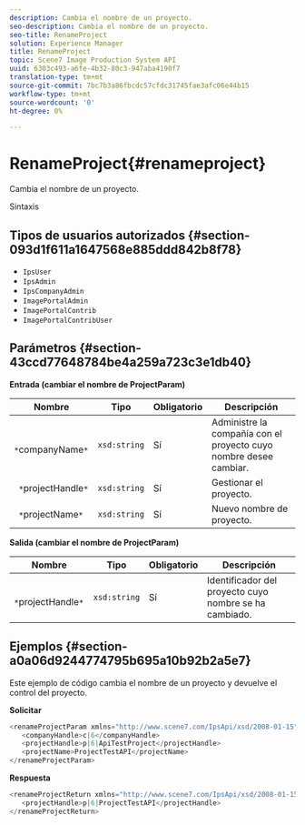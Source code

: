 ```yaml
---
description: Cambia el nombre de un proyecto.
seo-description: Cambia el nombre de un proyecto.
seo-title: RenameProject
solution: Experience Manager
title: RenameProject
topic: Scene7 Image Production System API
uuid: 6303c493-a6fe-4b32-80c3-947aba4190f7
translation-type: tm+mt
source-git-commit: 7bc7b3a86fbcdc57cfdc31745fae3afc06e44b15
workflow-type: tm+mt
source-wordcount: '0'
ht-degree: 0%

---
```



# RenameProject{#renameproject}

Cambia el nombre de un proyecto.

Sintaxis

## Tipos de usuarios autorizados {#section-093d1f611a1647568e885ddd842b8f78}

* `IpsUser`
* `IpsAdmin`
* `IpsCompanyAdmin`
* `ImagePortalAdmin`
* `ImagePortalContrib`
* `ImagePortalContribUser`

## Parámetros {#section-43ccd77648784be4a259a723c3e1db40}

**Entrada (cambiar el nombre de ProjectParam)**

| Nombre | Tipo | Obligatorio | Descripción |
|---|---|---|---|
| ` *`companyName`*` | `xsd:string` | Sí | Administre la compañía con el proyecto cuyo nombre desee cambiar. |
| ` *`projectHandle`*` | `xsd:string` | Sí | Gestionar el proyecto. |
| ` *`projectName`*` | `xsd:string` | Sí | Nuevo nombre de proyecto. |

**Salida (cambiar el nombre de ProjectParam)**

| Nombre | Tipo | Obligatorio | Descripción |
|---|---|---|---|
| ` *`projectHandle`*` | `xsd:string` | Sí | Identificador del proyecto cuyo nombre se ha cambiado. |

## Ejemplos {#section-a0a06d9244774795b695a10b92b2a5e7}

Este ejemplo de código cambia el nombre de un proyecto y devuelve el control del proyecto.

**Solicitar**

```java
<renameProjectParam xmlns="http://www.scene7.com/IpsApi/xsd/2008-01-15">
   <companyHandle>c|6</companyHandle>
   <projectHandle>p|6|ApiTestProject</projectHandle>
   <projectName>ProjectTestAPI</projectName>
</renameProjectParam>
```

**Respuesta**

```java
<renameProjectReturn xmlns="http://www.scene7.com/IpsApi/xsd/2008-01-15">
   <projectHandle>p|6|ProjectTestAPI</projectHandle>
</renameProjectReturn>
```

